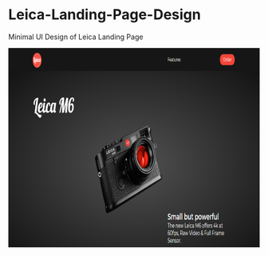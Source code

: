 # Leica-Landing-Page-Design
Minimal UI Design of Leica Landing Page
<p align="center"><img src="./img/showcase.PNG" width="900" height="400"></p>
